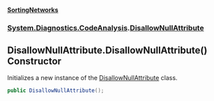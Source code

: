 #### [SortingNetworks](index.md 'index')
### [System.Diagnostics.CodeAnalysis](System_Diagnostics_CodeAnalysis.md 'System.Diagnostics.CodeAnalysis').[DisallowNullAttribute](System_Diagnostics_CodeAnalysis_DisallowNullAttribute.md 'System.Diagnostics.CodeAnalysis.DisallowNullAttribute')
## DisallowNullAttribute.DisallowNullAttribute() Constructor
Initializes a new instance of the [DisallowNullAttribute](System_Diagnostics_CodeAnalysis_DisallowNullAttribute.md 'System.Diagnostics.CodeAnalysis.DisallowNullAttribute') class.  
```csharp
public DisallowNullAttribute();
```
